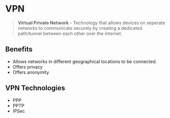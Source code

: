 # VPN

> **Virtual Private Network** - Technology that allows devices on seperate networks to communicate securely by creating a dedicated path/tunnel between each other over the internet.

## Benefits

- Allows networks in different geographical locations to be connected.
- Offers privacy
- Offers anonymity

## VPN Technologies

- PPP
- PPTP
- IPSec
